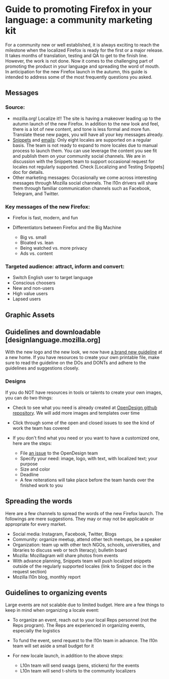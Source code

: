 # Guide to promoting Firefox in your language: a community marketing kit

For a community new or well established, it is always exciting to reach the milestone when the localized Firefox is ready for the first or a major release.  It takes months of translation, testing and QA to get to the finish line. However, the work is not done.  Now it comes to the challenging part of promoting the product in your language and spreading the word of mouth.  In anticipation for the new Firefox launch in the autumn, this guide is intended to address some of the most frequently questions you asked.

## Messages

### Source:

* mozilla.org! Localize it!! The site is having a makeover leading up to the autumn launch of the new Firefox.  In addition to the new look and feel, there is a lot of new content, and tone is less formal and more fun. Translate these new pages, you will have all your key messages already.
* [Snippets](https://github.com/mozilla-l10n/engagement-l10n/tree/master/en-US/snippets/2017) and [emails](https://github.com/mozilla-l10n/engagement-l10n/tree/master/en-US/emails/2017): Only eight locales are supported on a regular basis. The team is not ready to expand to more locales due to manual process to launch them.  You can use leverage the content you see fit and publish them on your community social channels. We are in discussion with the Snippets team to support occasional request for locales not regularly supported. Check [Localizing and Testing Snippets] doc for details.
* Other marketing messages: Occasionally we come across interesting messages through Mozilla social channels. The l10n drivers will share them through familiar communication channels such as Facebook, Telegram, and Twitter.

### Key messages of the new Firefox:

* Firefox is fast, modern, and fun
* Differentiators between Firefox and the Big Machine

  * Big vs. small
  * Bloated vs. lean
  * Being watched vs. more privacy
  * Ads vs. content

### Targeted audience: attract, inform and convert:

* Switch English user to target language
* Conscious choosers
* New and non-users
* High value users
* Lapsed users

## Graphic Assets

## Guidelines and downloadable [designlanguage.mozilla.org]
With the new logo and the new look, we now have [a brand new guideline](designlanguage.mozilla.org) at a new home. If you have resources to create your own printable file, make sure to read the guideline on the DOs and DONTs and adhere to the guidelines and suggestions closely.

### Designs

If you do NOT have resources in tools or talents to create your own images, you can do two things:

* Check to see what you need is already created at [OpenDesign github repository](https://github.com/mozilla/OpenDesign/tree/master/2017). We will add more images and templates over time
* Click through some of the open and closed issues to see the kind of work the team has covered
* If you don't find what you need or you want to have a customized one, here are the steps:

  * File [an issue](https://github.com/mozilla/OpenDesign/issues) to the OpenDesign team
  * Specify your need: image, logo, with text, with localized text; your purpose
  * Size and color
  * Deadline
  * A few reiterations will take place before the team hands over the finished work to you

## Spreading the words

Here are a few channels to spread the words of the new Firefox launch. The followings are mere suggestions. They may or may not be applicable or appropriate for every market.

* Social media: Instagram, Facebook, Twitter, Blogs
* Community: organize meetup, attend other tech meetups, be a speaker
* Organization: team up with other tech NGOs, schools, universities, and libraries to discuss web or tech literacy); bulletin board
* Mozilla: Mozillagram will share photos from events
* With advance planning, Snippets team will push localized snippets outside of the regularly supported locales (link to Snippet doc in the request section)
* Mozilla l10n blog, monthly report

## Guidelines to organizing events

Large events are not scalable due to limited budget. Here are a few things to keep in mind when organizing a locale event:

* To organize an event, reach out to your local Reps personnel (not the Reps program). The Reps are experienced in organizing events, especially the logistics
* To fund the event, send request to the l10n team in advance.  The l10n team will set aside a small budget for it
* For new locale launch, in addition to the above steps:

  * L10n team will send swags (pens, stickers) for the events
  * L10n team will send t-shirts to the community localizers
